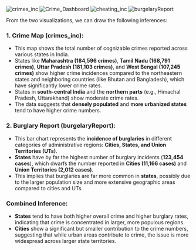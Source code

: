 ![crimes_inc](https://github.com/user-attachments/assets/6ca654b1-20b6-40ae-ba9d-e77d69832725)
![Crime_Dashboard](https://github.com/user-attachments/assets/b99a90ac-1cee-451d-893c-8242d999752f)
![cheating_inc](https://github.com/user-attachments/assets/b71f10f4-19e4-4284-a1e8-ab5579aba004)
![burgelaryReport](https://github.com/user-attachments/assets/9626cfef-90c2-4edd-804b-29832272121a)


From the two visualizations, we can draw the following inferences:

### 1. **Crime Map (crimes_inc):**
   - This map shows the total number of cognizable crimes reported across various states in India.
   - States like **Maharashtra (184,596 crimes)**, **Tamil Nadu (168,791 crimes)**, **Uttar Pradesh (181,103 crimes)**, and **West Bengal (107,245 crimes)** show higher crime incidences compared to the northeastern states and neighboring countries (like Bhutan and Bangladesh), which have significantly lower crime rates.
   - States in **south-central India** and the **northern parts** (e.g., Himachal Pradesh, Uttarakhand) show moderate crime rates.
   - The data suggests that **densely populated** and **more urbanized states** tend to have higher crime numbers.

### 2. **Burglary Report (burgelaryReport):**
   - This bar chart represents the **incidence of burglaries** in different categories of administrative regions: **Cities, States, and Union Territories (UTs)**.
   - **States** have by far the highest number of burglary incidents (**123,454 cases**), which dwarfs the number reported in **Cities (11,166 cases)** and **Union Territories (2,012 cases)**.
   - This implies that burglaries are far more common in **states**, possibly due to the larger population size and more extensive geographic areas compared to cities and UTs.

### Combined Inference:
   - **States** tend to have both higher overall crime and higher burglary rates, indicating that crime is concentrated in larger, more populous regions.
   - **Cities** show a significant but smaller contribution to the crime numbers, suggesting that while urban areas contribute to crime, the issue is more widespread across larger state territories.
